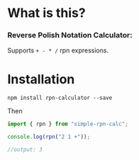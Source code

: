 # What is this?

### Reverse Polish Notation Calculator:

Supports `+ - * /` rpn expressions.

# Installation

`npm install rpn-calculator --save`

Then

```javascript
import { rpn } from "simple-rpn-calc";

console.log(rpn("2 1 +"));

//output: 3
```
